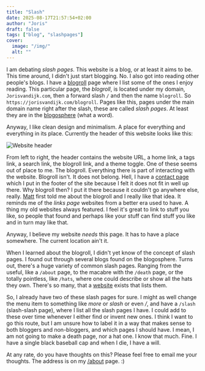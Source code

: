 ```yaml
---
title: "Slash"
date: 2025-08-17T21:57:54+02:00
author: "Joris"
draft: false
tags: ["blog", "slashpages"]
cover:
  image: "/img/"
  alt: ""
---
```


I am debating _slash pages_. This website is a blog, or at least it aims to be. This time around, I didn't just start blogging. No. I also got into reading other people's blogs. I have a [blogroll](/blogroll) page where I list some of the ones I enjoy reading. This particular page, the _blogroll_, is located under my domain, `Jorisvandijk.com`, then a forward slash `/` and then the name `blogroll`. So `https://jorisvandijk.com/blogroll`. Pages like this, pages under the main domain name right after the slash, these are called _slash pages_. At least they are in the [blogosphere](https://en.wikipedia.org/wiki/Blogosphere) (what a word). 

Anyway, I like clean design and minimalism. A place for everything and everything in its place. Currently the header of this website looks like this: 

![Website header](/img/header.png)

From left to right, the header contains the website URL, a home link, a tags link, a search link, the blogroll link, and a theme toggle. One of these seems out of place to me. The blogroll. Everything there is part of interacting with the website. Blogroll isn't. It does not belong. Hell, I have a [contact page](/about) which I put in the footer of the site because I felt it does not fit in well up there. Why blogroll then? I put it there because it couldn't go anywhere else, really. [Matt](https://mtwb.blog/blogroll/) first told me about the blogroll and I really like that idea. It reminds me of the _links page_ websites from a better era used to have. A thing my old websites always featured. I feel it's great to link to stuff you like, so people that found and perhaps like your stuff can find stuff you like and in turn may like that. 

Anyway, I believe my website *needs* this page. It has to have a place somewhere. The current location ain't it.

When I learned about the blogroll, I didn't yet know of the concept of slash pages. I found out through several blogs found on the blogosphere. Turns out, there's a huge variety of common slash pages. Ranging from the useful, like a `/about` page, to the macabre with the `/death` page, or the totally pointless, like `/hats`, where one could describe or show all the hats they own. There's so many, that a [website](https://slashpages.net/) exists that lists them. 

So, I already have two of these slash pages for sure. I might as well change the menu item to something like _more_ or _slash_ or even _/_, and have a `/slash` (slash-slash page), where I list all the slash pages I have. I could add to these over time whenever I either find or invent new ones. I think I want to go this route, but I am unsure how to label it in a way that makes sense to both bloggers and non-bloggers, and which pages I should have. I mean, I am not going to make a death page, nor a hat one. I know that much. Fine. I have a single black baseball cap and when I die, I have a will. 

At any rate, do you have thoughts on this? Please feel free to email me your thoughts. The address is on my [/about](/about) page. :)

 
